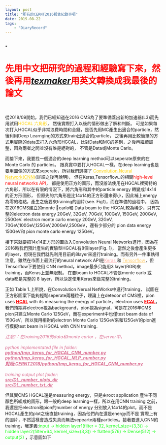 ```yaml
---
layout: post
title: "所有的CERNT2016報告紀錄事項"
date: 2019-08-22
tags:
    - "DiaryRecord"
---
```

<br>
* <h1 style="color:#ff0000;font-weight:bold">先用中文把研究的過程和經驗寫下來，然後再用<a href="https://www.xm1math.net/texmaker/" style="font-style:italic">texmaker</a>用英文轉換成我最後的論文</h1>
<br>

從2018/09開始，我們已經知道在2016 CMS為了要準備蓋出新的加速器(L3)而先用試用<span style="color:rgb(255,210,0)">HGCAL 六角形</span>，
然後實際打入以後的情形做出了解和判斷。
可是如果每次打入HGCAL似乎非常浪費時間和金錢，是否先用MC產生出適合的particle，然後利用Deep Learnging的方式來train出適合的particle，
之後再用比較簡單的方式用實際的data去打入六角形HGCAL，比對Data和MC的差別，之後再繼續調整，因為兩者之間並沒有誰是絕對的，
不管是Data或Monte Carlo。


而接下來，我要找一個適合的deep learning method可以seperate原來的在Monte Carlo 的 particles。
跟真實中要打入HGCAL一樣，在deep learning也是要用圖像的方式來seperate，所以我們選擇了
<a href="https://en.wikipedia.org/wiki/Convolutional_neural_network" style="color:rgb(255,210,0)">Convolution Neural Network(CNN)</a>(詳細之後再說明)，
但在Keras,Tensorflow..的相關<span style="color:#ff0000">high-level neural networks API</span>，
都是使用正方的圖形，而沒辦法使用在HGCAL裡獨特的六角形，所以在有限的情況下，將六角形和其中的particle energy 轉變成14x14的正方形圖形，
但原先的六角形是比14x14的正方形還來得小，因此補上energy 為零的格點，產生之後要來training的圖片(see. Fig1)，而在準備的過程中，
因為在2016CMS建立的monte carlo和 Data beam to the HGCAL較為稀少，只有完整的electron data energy 20GeV, 32GeV, 70GeV, 100GeV, 150GeV, 200GeV, 250GeV. 
electron monte carlo energy 20GeV, 32GeV, 70GeV,100GeV,125GeV,200GeV,250GeV，還有少部分的 pion data energy 150GeV和 pion monte carlo energy 125GeV。


接下來就要把14x14正方形的圖放入Convolution Neural Networks進行，因為在2016時我們預計產生的實驗型HGCAL有8個layer(Fig. 1)，
當然之後會產生更多的layer，但現在我們就先利用目前的8layer來進行training。而有另外一件事執得注意，雖然在市面上最流行的neural network API是<a href="https://keras.io" style="color:rgba(255,0,0,0.3)">Keras </a> 和 <a href="https://www.tensorflow.org" style="color:#ffce73">Tensorflow</a>，但Tensorflow下要使用 CNN method，image最多只能用3 layer(RGB)來training，而Keras上並無限制。
在要beam to HGCAL不管是monte carlo 或 data都是完整的 8 layer，所以決定使用Keras來做完整的training。

正如 Table 1.上所說，在Convolution Nerual NetWorks中進行training，
試圖在正方形圖案下能夠輕鬆seperate兩種粒子，理論上在detecor of CMS裡，pion uses <a href="http://cms.web.cern.ch/news/hadron-calorimeter" style="color:#ff0000;font-weight:bold">HCAL</a> with its measuring the energy of particle，electron uses <a href="http://cms.web.cern.ch/news/electromagnetic-calorimeter" style="color:#ff0000;font-weight:bold">ECAL</a>，我們預期將electron視為background，pion視為signal，可是在2016年CMS pion只建立Monte Carlo 125GeV，而在experiment中也僅test beam data of 150GeV，所以我用相對的electron Monte Carlo 125GeV來和125GeV的pion進行模擬test beam in HGCAL with CNN training.

>
<span style="font-style:italic;color:rgb(219,112,147)">注意1：在training2016的data和monte carlor ，在server中，
<br><br>
python implementated file in folder: <br>
<span style="font-weight:bold;text-decoration:underline">python/tmp_keras_for_HGCAL_CNN_number.py
<br>python/tmp_keras_for_HGCAL_MLP_number.py
<br>對照:CERNT2018/python/tmp_keras_for_HGCAL_CNN_number.py
</span>
<br><br>
training output plot folder:<br>
<span style="font-weight:bold;text-decoration:underline">
src/DL_number_plots_dir
<br>src/DL_number_txt_dir
</span>
</span>

但其實CMS HGCAL還是measuring energy，只是由root application 產生不同顏色所組成的圖形，跟一般的deep learning一樣，所以在用CNN training
之前，我還是把electron和pion的number of energy 分別放入14x14的plot，而不是HGCAL產生的plot之後直接training，因為他們內在還是energy而不是
實際上有的圖片，不然這樣會造成失真而無法sepearte兩種particles。接著要進入CNN的training，我定義:<span style="color:rgb(26,255,26)">input → hidden layer1(filter = 32, kernel_size=(3,3)) → hidden layer2(filter=64, kernel_size=(3,3)) → flatten(576) → Dense(512) → output(2) </span>，示意圖如下
<br>
